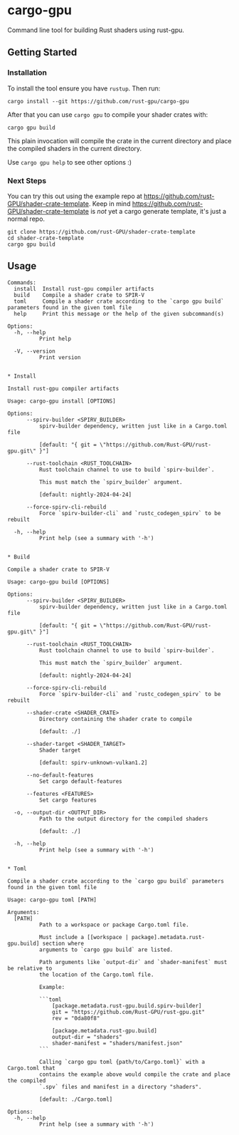 # cargo-gpu
Command line tool for building Rust shaders using rust-gpu.

## Getting Started

### Installation
To install the tool ensure you have `rustup`. Then run: 

```
cargo install --git https://github.com/rust-gpu/cargo-gpu
```

After that you can use `cargo gpu` to compile your shader crates with: 

```
cargo gpu build
```

This plain invocation will compile the crate in the current directory and 
place the compiled shaders in the current directory.

Use `cargo gpu help` to see other options :)

### Next Steps

You can try this out using the example repo at <https://github.com/rust-GPU/shader-crate-template>.
Keep in mind <https://github.com/rust-GPU/shader-crate-template> is _not_ yet a cargo generate template,
it's just a normal repo.

```
git clone https://github.com/rust-GPU/shader-crate-template
cd shader-crate-template
cargo gpu build
```

## Usage

```
Commands:
  install  Install rust-gpu compiler artifacts
  build    Compile a shader crate to SPIR-V
  toml     Compile a shader crate according to the `cargo gpu build` parameters found in the given toml file
  help     Print this message or the help of the given subcommand(s)

Options:
  -h, --help
          Print help

  -V, --version
          Print version


* Install

Install rust-gpu compiler artifacts

Usage: cargo-gpu install [OPTIONS]

Options:
      --spirv-builder <SPIRV_BUILDER>
          spirv-builder dependency, written just like in a Cargo.toml file

          [default: "{ git = \"https://github.com/Rust-GPU/rust-gpu.git\" }"]

      --rust-toolchain <RUST_TOOLCHAIN>
          Rust toolchain channel to use to build `spirv-builder`.

          This must match the `spirv_builder` argument.

          [default: nightly-2024-04-24]

      --force-spirv-cli-rebuild
          Force `spirv-builder-cli` and `rustc_codegen_spirv` to be rebuilt

  -h, --help
          Print help (see a summary with '-h')


* Build

Compile a shader crate to SPIR-V

Usage: cargo-gpu build [OPTIONS]

Options:
      --spirv-builder <SPIRV_BUILDER>
          spirv-builder dependency, written just like in a Cargo.toml file

          [default: "{ git = \"https://github.com/Rust-GPU/rust-gpu.git\" }"]

      --rust-toolchain <RUST_TOOLCHAIN>
          Rust toolchain channel to use to build `spirv-builder`.

          This must match the `spirv_builder` argument.

          [default: nightly-2024-04-24]

      --force-spirv-cli-rebuild
          Force `spirv-builder-cli` and `rustc_codegen_spirv` to be rebuilt

      --shader-crate <SHADER_CRATE>
          Directory containing the shader crate to compile

          [default: ./]

      --shader-target <SHADER_TARGET>
          Shader target

          [default: spirv-unknown-vulkan1.2]

      --no-default-features
          Set cargo default-features

      --features <FEATURES>
          Set cargo features

  -o, --output-dir <OUTPUT_DIR>
          Path to the output directory for the compiled shaders

          [default: ./]

  -h, --help
          Print help (see a summary with '-h')


* Toml

Compile a shader crate according to the `cargo gpu build` parameters found in the given toml file

Usage: cargo-gpu toml [PATH]

Arguments:
  [PATH]
          Path to a workspace or package Cargo.toml file.

          Must include a [[workspace | package].metadata.rust-gpu.build] section where
          arguments to `cargo gpu build` are listed.

          Path arguments like `output-dir` and `shader-manifest` must be relative to
          the location of the Cargo.toml file.

          Example:

          ```toml
              [package.metadata.rust-gpu.build.spirv-builder]
              git = "https://github.com/Rust-GPU/rust-gpu.git"
              rev = "0da80f8"

              [package.metadata.rust-gpu.build]
              output-dir = "shaders"
              shader-manifest = "shaders/manifest.json"
          ```

          Calling `cargo gpu toml {path/to/Cargo.toml}` with a Cargo.toml that
          contains the example above would compile the crate and place the compiled
          `.spv` files and manifest in a directory "shaders".

          [default: ./Cargo.toml]

Options:
  -h, --help
          Print help (see a summary with '-h')

```
